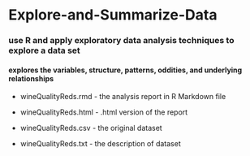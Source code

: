 # Explore-and-Summarize-Data

### use R and apply exploratory data analysis techniques to explore a data set

#### explores the variables, structure, patterns, oddities, and underlying relationships

* wineQualityReds.rmd - the analysis report in R Markdown file

* wineQualityReds.html - .html version of the report

* wineQualityReds.csv - the original dataset

* wineQualityReds.txt - the description of dataset
